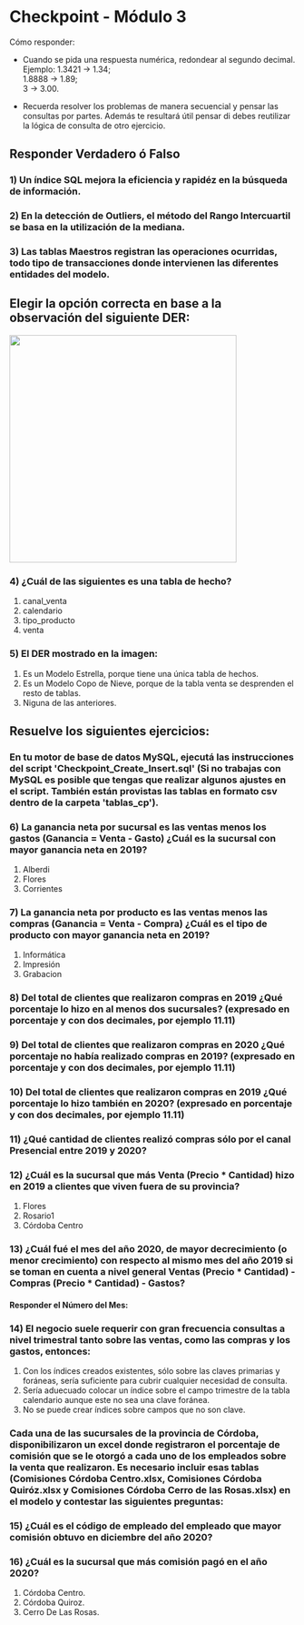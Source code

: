 # Checkpoint - Módulo 3

Cómo responder: <br>
* Cuando se pida una respuesta numérica, redondear al segundo decimal. <br>
   Ejemplo: 1.3421 -> 1.34;<br>
            1.8888 -> 1.89;<br>
            3 -> 3.00.<br>

* Recuerda resolver los problemas de manera secuencial y pensar las consultas por partes. Además te resultará útil pensar di debes reutilizar la lógica de consulta de otro ejercicio.<br>

## Responder Verdadero ó Falso

### 1) Un índice SQL mejora la eficiencia y rapidéz en la búsqueda de información.<br>

### 2) En la detección de Outliers, el método del Rango Intercuartil se basa en la utilización de la mediana.<br>

### 3) Las tablas Maestros registran las operaciones ocurridas, todo tipo de transacciones donde intervienen las diferentes entidades del modelo.<br>

## Elegir la opción correcta en base a la observación del siguiente DER:

<img src="DER.jpg"  height="400">

### 4) ¿Cuál de las siguientes es una tabla de hecho?
1. canal_venta<br>
2. calendario<br>
3. tipo_producto<br>
4. venta<br>

### 5) El DER mostrado en la imagen:
1. Es un Modelo Estrella, porque tiene una única tabla de hechos.<br>
2. Es un Modelo Copo de Nieve, porque de la tabla venta se desprenden el resto de tablas.<br>
3. Niguna de las anteriores.<br>

## Resuelve los siguientes ejercicios:

### En tu motor de base de datos MySQL, ejecutá las instrucciones del script 'Checkpoint_Create_Insert.sql' (Si no trabajas con MySQL es posible que tengas que realizar algunos ajustes en el script. También están provistas las tablas en formato csv dentro de la carpeta 'tablas_cp').

### 6) La ganancia neta por sucursal es las ventas menos los gastos (Ganancia = Venta - Gasto) ¿Cuál es la sucursal con mayor ganancia neta en 2019? 
1. Alberdi<br>
2. Flores<br>
3. Corrientes<br>

### 7) La ganancia neta por producto es las ventas menos las compras (Ganancia = Venta - Compra) ¿Cuál es el tipo de producto con mayor ganancia neta en 2019?
1. Informática<br>
2. Impresión<br>
3. Grabacion<br>

### 8) Del total de clientes que realizaron compras en 2019 ¿Qué porcentaje lo hizo en al menos dos sucursales? (expresado en porcentaje y con dos decimales, por ejemplo 11.11)

### 9) Del total de clientes que realizaron compras en 2020 ¿Qué porcentaje no había realizado compras en 2019? (expresado en porcentaje y con dos decimales, por ejemplo 11.11)

### 10) Del total de clientes que realizaron compras en 2019 ¿Qué porcentaje lo hizo también en 2020? (expresado en porcentaje y con dos decimales, por ejemplo 11.11)

### 11) ¿Qué cantidad de clientes realizó compras sólo por el canal Presencial entre 2019 y 2020?

### 12) ¿Cuál es la sucursal que más Venta (Precio * Cantidad) hizo en 2019 a clientes que viven fuera de su provincia?
1. Flores<br>
2. Rosario1<br>
3. Córdoba Centro<br>

### 13) ¿Cuál fué el mes del año 2020, de mayor decrecimiento (o menor crecimiento) con respecto al mismo mes del año 2019 si se toman en cuenta a nivel general Ventas (Precio * Cantidad) - Compras (Precio * Cantidad) - Gastos? 
#### Responder el Número del Mes:

### 14) El negocio suele requerir con gran frecuencia consultas a nivel trimestral tanto sobre las ventas, como las compras y los gastos, entonces:
1. Con los índices creados existentes, sólo sobre las claves primarias y foráneas, sería suficiente para cubrir cualquier necesidad de consulta.<br>
2. Sería aduecuado colocar un índice sobre el campo trimestre de la tabla calendario aunque este no sea una clave foránea.<br>
3. No se puede crear índices sobre campos que no son clave.<br>


### Cada una de las sucursales de la provincia de Córdoba, disponibilizaron un excel donde registraron el porcentaje de comisión que se le otorgó a cada uno de los empleados sobre la venta que realizaron. Es necesario incluir esas tablas (Comisiones Córdoba Centro.xlsx, Comisiones Córdoba Quiróz.xlsx y Comisiones Córdoba Cerro de las Rosas.xlsx) en el modelo y contestar las siguientes preguntas:

### 15) ¿Cuál es el código de empleado del empleado que mayor comisión obtuvo en diciembre del año 2020?

### 16) ¿Cuál es la sucursal que más comisión pagó en el año 2020?
1. Córdoba Centro.<br>
2. Córdoba Quiroz.<br>
3. Cerro De Las Rosas.<br>

